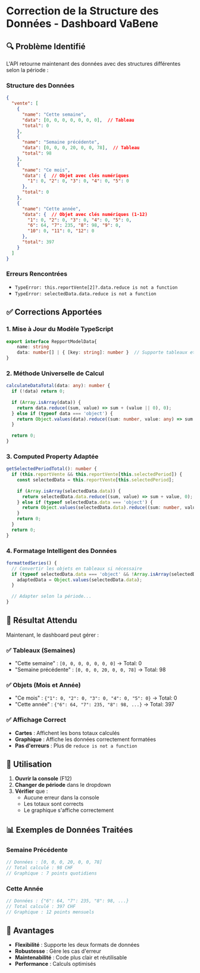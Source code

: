 # Correction de la Structure des Données - Dashboard VaBene

## 🔍 Problème Identifié

L'API retourne maintenant des données avec des structures différentes selon la période :

### Structure des Données
```json
{
  "vente": [
    {
      "name": "Cette semaine",
      "data": [0, 0, 0, 0, 0, 0, 0],  // Tableau
      "total": 0
    },
    {
      "name": "Semaine précédente", 
      "data": [0, 0, 0, 20, 0, 0, 78],  // Tableau
      "total": 98
    },
    {
      "name": "Ce mois",
      "data": {  // Objet avec clés numériques
        "1": 0, "2": 0, "3": 0, "4": 0, "5": 0
      },
      "total": 0
    },
    {
      "name": "Cette année",
      "data": {  // Objet avec clés numériques (1-12)
        "1": 0, "2": 0, "3": 0, "4": 0, "5": 0,
        "6": 64, "7": 235, "8": 98, "9": 0,
        "10": 0, "11": 0, "12": 0
      },
      "total": 397
    }
  ]
}
```

### Erreurs Rencontrées
- `TypeError: this.reportVente[2]?.data.reduce is not a function`
- `TypeError: selectedData.data.reduce is not a function`

## ✅ Corrections Apportées

### 1. **Mise à Jour du Modèle TypeScript**
```typescript
export interface RepportModelData{
    name: string
    data: number[] | { [key: string]: number }  // Supporte tableaux et objets
}
```

### 2. **Méthode Universelle de Calcul**
```typescript
calculateDataTotal(data: any): number {
  if (!data) return 0;
  
  if (Array.isArray(data)) {
    return data.reduce((sum, value) => sum + (value || 0), 0);
  } else if (typeof data === 'object') {
    return Object.values(data).reduce((sum: number, value: any) => sum + (value || 0), 0);
  }
  
  return 0;
}
```

### 3. **Computed Property Adaptée**
```typescript
getSelectedPeriodTotal(): number {
  if (this.reportVente && this.reportVente[this.selectedPeriod]) {
    const selectedData = this.reportVente[this.selectedPeriod];
    
    if (Array.isArray(selectedData.data)) {
      return selectedData.data.reduce((sum, value) => sum + value, 0);
    } else if (typeof selectedData.data === 'object') {
      return Object.values(selectedData.data).reduce((sum: number, value: any) => sum + (value || 0), 0);
    }
    return 0;
  }
  return 0;
}
```

### 4. **Formatage Intelligent des Données**
```typescript
formattedSeries() {
  // Convertir les objets en tableaux si nécessaire
  if (typeof selectedData.data === 'object' && !Array.isArray(selectedData.data)) {
    adaptedData = Object.values(selectedData.data);
  }
  
  // Adapter selon la période...
}
```

## 🎯 Résultat Attendu

Maintenant, le dashboard peut gérer :

### ✅ **Tableaux (Semaines)**
- "Cette semaine" : `[0, 0, 0, 0, 0, 0, 0]` → Total: 0
- "Semaine précédente" : `[0, 0, 0, 20, 0, 0, 78]` → Total: 98

### ✅ **Objets (Mois et Année)**
- "Ce mois" : `{"1": 0, "2": 0, "3": 0, "4": 0, "5": 0}` → Total: 0
- "Cette année" : `{"6": 64, "7": 235, "8": 98, ...}` → Total: 397

### ✅ **Affichage Correct**
- **Cartes** : Affichent les bons totaux calculés
- **Graphique** : Affiche les données correctement formatées
- **Pas d'erreurs** : Plus de `reduce is not a function`

## 🔧 Utilisation

1. **Ouvrir la console** (F12)
2. **Changer de période** dans le dropdown
3. **Vérifier** que :
   - Aucune erreur dans la console
   - Les totaux sont corrects
   - Le graphique s'affiche correctement

## 📊 Exemples de Données Traitées

### Semaine Précédente
```javascript
// Données : [0, 0, 0, 20, 0, 0, 78]
// Total calculé : 98 CHF
// Graphique : 7 points quotidiens
```

### Cette Année
```javascript
// Données : {"6": 64, "7": 235, "8": 98, ...}
// Total calculé : 397 CHF  
// Graphique : 12 points mensuels
```

## 🚀 Avantages

- **Flexibilité** : Supporte les deux formats de données
- **Robustesse** : Gère les cas d'erreur
- **Maintenabilité** : Code plus clair et réutilisable
- **Performance** : Calculs optimisés
